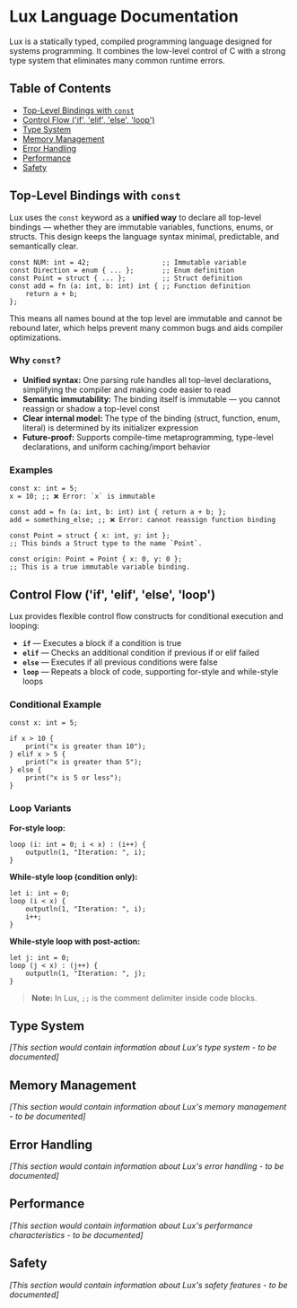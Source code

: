 # Lux Language Documentation

Lux is a statically typed, compiled programming language designed for systems programming. It combines the low-level control of C with a strong type system that eliminates many common runtime errors.

## Table of Contents

- [Top-Level Bindings with `const`](#top-level-bindings-with-const)
- [Control Flow ('if', 'elif', 'else', 'loop')](#control-flow-if-elif-else-loop)
- [Type System](#type-system)
- [Memory Management](#memory-management)
- [Error Handling](#error-handling)
- [Performance](#performance)
- [Safety](#safety)

## Top-Level Bindings with `const`

Lux uses the `const` keyword as a **unified way** to declare all top-level bindings — whether they are immutable variables, functions, enums, or structs. This design keeps the language syntax minimal, predictable, and semantically clear.

```lux
const NUM: int = 42;                  ;; Immutable variable
const Direction = enum { ... };       ;; Enum definition
const Point = struct { ... };         ;; Struct definition
const add = fn (a: int, b: int) int { ;; Function definition
    return a + b; 
};
```
This means all names bound at the top level are immutable and cannot be rebound later, which helps prevent many common bugs and aids compiler optimizations.

### Why `const`?

- **Unified syntax:** One parsing rule handles all top-level declarations, simplifying the compiler and making code easier to read
- **Semantic immutability:** The binding itself is immutable — you cannot reassign or shadow a top-level const
- **Clear internal model:** The type of the binding (struct, function, enum, literal) is determined by its initializer expression
- **Future-proof:** Supports compile-time metaprogramming, type-level declarations, and uniform caching/import behavior

### Examples

```lux
const x: int = 5;
x = 10; ;; ❌ Error: `x` is immutable

const add = fn (a: int, b: int) int { return a + b; };
add = something_else; ;; ❌ Error: cannot reassign function binding

const Point = struct { x: int, y: int };
;; This binds a Struct type to the name `Point`.

const origin: Point = Point { x: 0, y: 0 };
;; This is a true immutable variable binding.
```

## Control Flow ('if', 'elif', 'else', 'loop')

Lux provides flexible control flow constructs for conditional execution and looping:

- **`if`** — Executes a block if a condition is true
- **`elif`** — Checks an additional condition if previous if or elif failed
- **`else`** — Executes if all previous conditions were false
- **`loop`** — Repeats a block of code, supporting for-style and while-style loops

### Conditional Example

```lux
const x: int = 5;

if x > 10 {
    print("x is greater than 10");
} elif x > 5 {
    print("x is greater than 5");
} else {
    print("x is 5 or less");
}
```

### Loop Variants

**For-style loop:**
```lux
loop (i: int = 0; i < x) : (i++) {
    outputln(1, "Iteration: ", i);
}
```

**While-style loop (condition only):**
```lux
let i: int = 0;
loop (i < x) {
    outputln(1, "Iteration: ", i);
    i++;
}
```

**While-style loop with post-action:**
```lux
let j: int = 0;
loop (j < x) : (j++) {
    outputln(1, "Iteration: ", j);
}
```

> **Note:** In Lux, `;;` is the comment delimiter inside code blocks.

## Type System

*[This section would contain information about Lux's type system - to be documented]*

## Memory Management

*[This section would contain information about Lux's memory management - to be documented]*

## Error Handling

*[This section would contain information about Lux's error handling - to be documented]*

## Performance

*[This section would contain information about Lux's performance characteristics - to be documented]*

## Safety

*[This section would contain information about Lux's safety features - to be documented]*